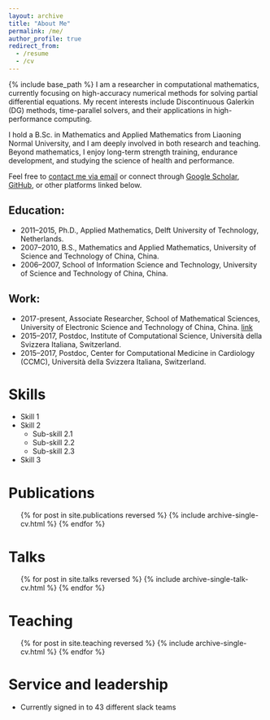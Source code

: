 ```yaml
---
layout: archive
title: "About Me"
permalink: /me/
author_profile: true
redirect_from:
  - /resume
  - /cv
---
```


{% include base_path %}
I am a researcher in computational mathematics, currently focusing on high-accuracy numerical methods for solving partial differential equations. My recent interests include Discontinuous Galerkin (DG) methods, time-parallel solvers, and their applications in high-performance computing.

I hold a B.Sc. in Mathematics and Applied Mathematics from Liaoning Normal University, and I am deeply involved in both research and teaching. Beyond mathematics, I enjoy long-term strength training, endurance development, and studying the science of health and performance.

Feel free to [contact me via email](mailto:your_email@example.com) or connect through [Google Scholar](https://scholar.google.com/), [GitHub](https://github.com/yourusername), or other platforms linked below.

## Education:
* 2011–2015, Ph.D., Applied Mathematics, Delft University of Technology, Netherlands.
* 2007–2010, B.S., Mathematics and Applied Mathematics, University of Science and Technology of China, China.
* 2006–2007, School of Information Science and Technology, University of Science and Technology of China, China.

## Work:
* 2017-present, Associate Researcher, School of Mathematical Sciences, University of Electronic Science and Technology of China, China. [link](https://www.math.uestc.edu.cn/info/1082/2095.htm)
* 2015–2017, Postdoc, Institute of Computational Science, Università della Svizzera Italiana, Switzerland. 
* 2015–2017, Postdoc, Center for Computational Medicine in Cardiology (CCMC), Università della Svizzera Italiana, Switzerland. 


  
Skills
======
* Skill 1
* Skill 2
  * Sub-skill 2.1
  * Sub-skill 2.2
  * Sub-skill 2.3
* Skill 3

Publications
======
  <ul>{% for post in site.publications reversed %}
    {% include archive-single-cv.html %}
  {% endfor %}</ul>
  
Talks
======
  <ul>{% for post in site.talks reversed %}
    {% include archive-single-talk-cv.html  %}
  {% endfor %}</ul>
  
Teaching
======
  <ul>{% for post in site.teaching reversed %}
    {% include archive-single-cv.html %}
  {% endfor %}</ul>
  
Service and leadership
======
* Currently signed in to 43 different slack teams
